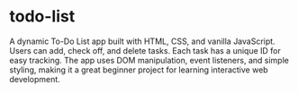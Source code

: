 # todo-list
A dynamic To-Do List app built with HTML, CSS, and vanilla JavaScript. Users can add, check off, and delete tasks. Each task has a unique ID for easy tracking. The app uses DOM manipulation, event listeners, and simple styling, making it a great beginner project for learning interactive web development.
